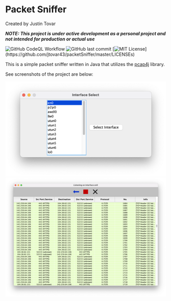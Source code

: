 # Packet Sniffer
Created by Justin Tovar

_**NOTE: This project is under active development as a personal project and not intended for production or actual use**_

![GitHub CodeQL Workflow](https://img.shields.io/github/workflow/status/jtovar43/packetSniffer/CodeQL)
![GitHub last commit](https://img.shields.io/github/last-commit/jtovar43/packetSniffer)
[![MIT License](https://img.shields.io/apm/l/atomic-design-ui.svg?)](https://github.com/jtovar43/packetSniffer/master/LICENSEs)

This is a simple packet sniffer written in Java that utilizes the [pcap4j](https://github.com/kaitoy/pcap4j) library.

See screenshots of the project are below:

![Interface select](resources/interfaceselect.png)
![Capture view](resources/captureview.png)